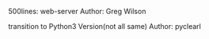 
500lines: web-server
Author: Greg Wilson

transition to Python3 Version(not all same)
Author: pyclearl

